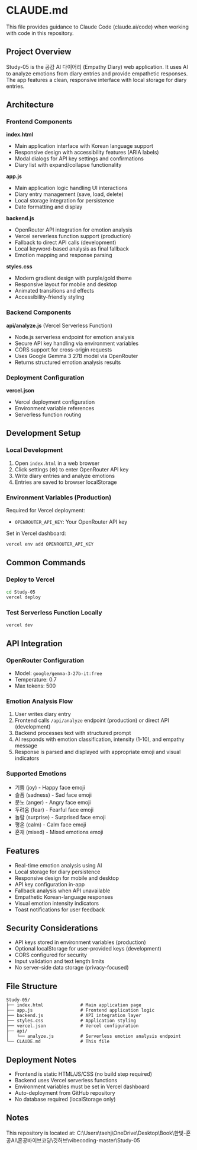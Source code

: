 # CLAUDE.md

This file provides guidance to Claude Code (claude.ai/code) when working with code in this repository.

## Project Overview

Study-05 is the 공감 AI 다이어리 (Empathy Diary) web application. It uses AI to analyze emotions from diary entries and provide empathetic responses. The app features a clean, responsive interface with local storage for diary entries.

## Architecture

### Frontend Components

**index.html**
- Main application interface with Korean language support
- Responsive design with accessibility features (ARIA labels)
- Modal dialogs for API key settings and confirmations
- Diary list with expand/collapse functionality

**app.js**
- Main application logic handling UI interactions
- Diary entry management (save, load, delete)
- Local storage integration for persistence
- Date formatting and display

**backend.js**
- OpenRouter API integration for emotion analysis
- Vercel serverless function support (production)
- Fallback to direct API calls (development)
- Local keyword-based analysis as final fallback
- Emotion mapping and response parsing

**styles.css**
- Modern gradient design with purple/gold theme
- Responsive layout for mobile and desktop
- Animated transitions and effects
- Accessibility-friendly styling

### Backend Components

**api/analyze.js** (Vercel Serverless Function)
- Node.js serverless endpoint for emotion analysis
- Secure API key handling via environment variables
- CORS support for cross-origin requests
- Uses Google Gemma 3 27B model via OpenRouter
- Returns structured emotion analysis results

### Deployment Configuration

**vercel.json**
- Vercel deployment configuration
- Environment variable references
- Serverless function routing

## Development Setup

### Local Development

1. Open `index.html` in a web browser
2. Click settings (⚙️) to enter OpenRouter API key
3. Write diary entries and analyze emotions
4. Entries are saved to browser localStorage

### Environment Variables (Production)

Required for Vercel deployment:
- `OPENROUTER_API_KEY`: Your OpenRouter API key

Set in Vercel dashboard:
```bash
vercel env add OPENROUTER_API_KEY
```

## Common Commands

### Deploy to Vercel
```bash
cd Study-05
vercel deploy
```

### Test Serverless Function Locally
```bash
vercel dev
```

## API Integration

### OpenRouter Configuration
- Model: `google/gemma-3-27b-it:free`
- Temperature: 0.7
- Max tokens: 500

### Emotion Analysis Flow

1. User writes diary entry
2. Frontend calls `/api/analyze` endpoint (production) or direct API (development)
3. Backend processes text with structured prompt
4. AI responds with emotion classification, intensity (1-10), and empathy message
5. Response is parsed and displayed with appropriate emoji and visual indicators

### Supported Emotions
- 기쁨 (joy) - Happy face emoji
- 슬픔 (sadness) - Sad face emoji
- 분노 (anger) - Angry face emoji
- 두려움 (fear) - Fearful face emoji
- 놀람 (surprise) - Surprised face emoji
- 평온 (calm) - Calm face emoji
- 혼재 (mixed) - Mixed emotions emoji

## Features

- Real-time emotion analysis using AI
- Local storage for diary persistence
- Responsive design for mobile and desktop
- API key configuration in-app
- Fallback analysis when API unavailable
- Empathetic Korean-language responses
- Visual emotion intensity indicators
- Toast notifications for user feedback

## Security Considerations

- API keys stored in environment variables (production)
- Optional localStorage for user-provided keys (development)
- CORS configured for security
- Input validation and text length limits
- No server-side data storage (privacy-focused)

## File Structure

```
Study-05/
├── index.html              # Main application page
├── app.js                  # Frontend application logic
├── backend.js              # API integration layer
├── styles.css              # Application styling
├── vercel.json             # Vercel configuration
├── api/
│   └── analyze.js          # Serverless emotion analysis endpoint
└── CLAUDE.md               # This file
```

## Deployment Notes

- Frontend is static HTML/JS/CSS (no build step required)
- Backend uses Vercel serverless functions
- Environment variables must be set in Vercel dashboard
- Auto-deployment from GitHub repository
- No database required (localStorage only)

## Notes

This repository is located at: C:\Users\taehj\OneDrive\Desktop\Book\한빛-혼공AI\혼공바이브코딩\깃허브\vibecoding-master\Study-05